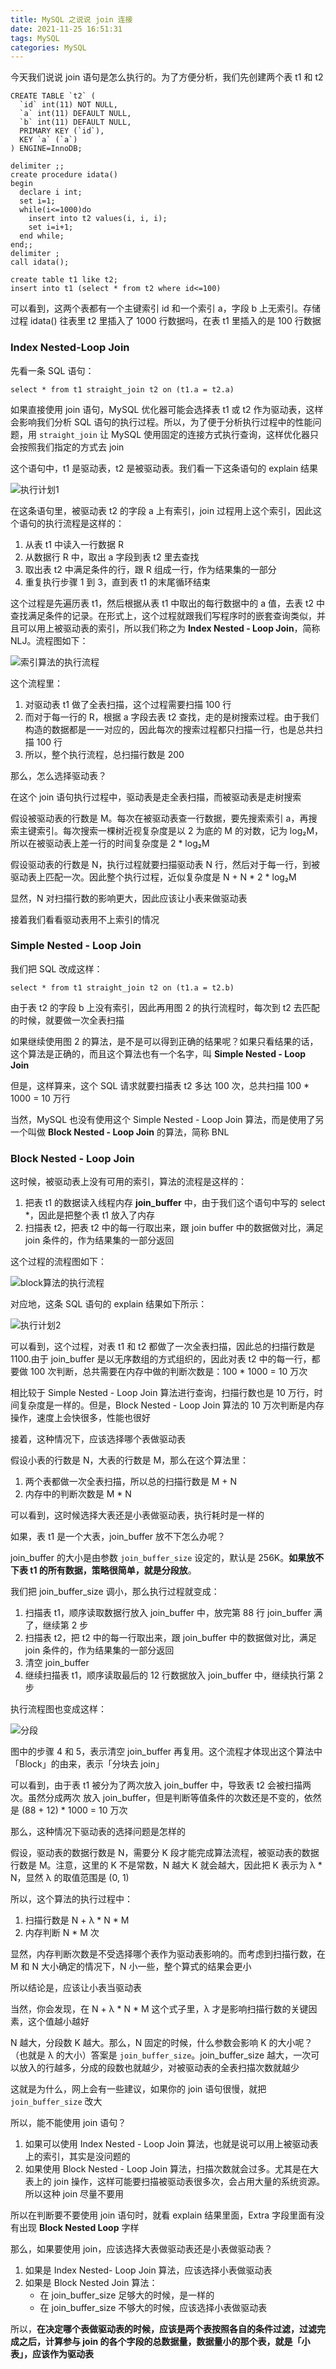 ```yaml
---
title: MySQL 之说说 join 连接
date: 2021-11-25 16:51:31
tags: MySQL
categories: MySQL
---
```


今天我们说说 join 语句是怎么执行的。为了方便分析，我们先创建两个表 t1 和 t2



```mysql
CREATE TABLE `t2` (
  `id` int(11) NOT NULL,
  `a` int(11) DEFAULT NULL,
  `b` int(11) DEFAULT NULL,
  PRIMARY KEY (`id`),
  KEY `a` (`a`)
) ENGINE=InnoDB;

delimiter ;;
create procedure idata()
begin
  declare i int;
  set i=1;
  while(i<=1000)do
    insert into t2 values(i, i, i);
    set i=i+1;
  end while;
end;;
delimiter ;
call idata();

create table t1 like t2;
insert into t1 (select * from t2 where id<=100)
```



可以看到，这两个表都有一个主键索引 id 和一个索引 a，字段 b 上无索引。存储过程 idata() 往表里 t2 里插入了 1000 行数据吗，在表 t1 里插入的是 100 行数据



### Index Nested-Loop Join



先看一条 SQL 语句：



```mysql
select * from t1 straight_join t2 on (t1.a = t2.a)
```



如果直接使用 join 语句，MySQL 优化器可能会选择表 t1 或 t2 作为驱动表，这样会影响我们分析 SQL 语句的执行过程。所以，为了便于分析执行过程中的性能问题，用 `straight_join` 让 MySQL 使用固定的连接方式执行查询，这样优化器只会按照我们指定的方式去 join



这个语句中，t1 是驱动表，t2 是被驱动表。我们看一下这条语句的 explain 结果



![执行计划1](MySQL-之说说-join-连接/执行计划1.png)



在这条语句里，被驱动表 t2 的字段 a 上有索引，join 过程用上这个索引，因此这个语句的执行流程是这样的：



1. 从表 t1 中读入一行数据 R
2. 从数据行 R 中，取出 a 字段到表 t2 里去查找
3. 取出表 t2 中满足条件的行，跟 R 组成一行，作为结果集的一部分
4. 重复执行步骤 1 到 3，直到表 t1 的末尾循环结束



这个过程是先遍历表 t1，然后根据从表 t1 中取出的每行数据中的 a 值，去表 t2 中查找满足条件的记录。在形式上，这个过程就跟我们写程序时的嵌套查询类似，并且可以用上被驱动表的索引，所以我们称之为 **Index Nested - Loop Join**，简称 NLJ。流程图如下：



![索引算法的执行流程](MySQL-之说说-join-连接/索引算法的执行流程.png)



这个流程里：



1. 对驱动表 t1 做了全表扫描，这个过程需要扫描 100 行
2. 而对于每一行的 R，根据 a 字段去表 t2 查找，走的是树搜索过程。由于我们构造的数据都是一一对应的，因此每次的搜索过程都只扫描一行，也是总共扫描 100 行
3. 所以，整个执行流程，总扫描行数是 200



那么，怎么选择驱动表？



在这个 join 语句执行过程中，驱动表是走全表扫描，而被驱动表是走树搜索



假设被驱动表的行数是 M。每次在被驱动表查一行数据，要先搜索索引 a，再搜索主键索引。每次搜索一棵树近视复杂度是以 2 为底的 M 的对数，记为 log₂M，所以在被驱动表上差一行的时间复杂度是 2 * log₂M



假设驱动表的行数是 N，执行过程就要扫描驱动表 N 行，然后对于每一行，到被驱动表上匹配一次。因此整个执行过程，近似复杂度是 N + N * 2 * log₂M



显然，N 对扫描行数的影响更大，因此应该让小表来做驱动表



接着我们看看驱动表用不上索引的情况



### Simple Nested - Loop Join



我们把 SQL 改成这样：



```mysql
select * from t1 straight_join t2 on (t1.a = t2.b)
```



由于表 t2 的字段 b 上没有索引，因此再用图 2 的执行流程时，每次到 t2 去匹配的时候，就要做一次全表扫描



如果继续使用图 2 的算法，是不是可以得到正确的结果呢？如果只看结果的话，这个算法是正确的，而且这个算法也有一个名字，叫 **Simple Nested - Loop Join**



但是，这样算来，这个 SQL 请求就要扫描表 t2 多达 100 次，总共扫描 100 * 1000 = 10 万行



当然，MySQL 也没有使用这个 Simple Nested - Loop Join 算法，而是使用了另一个叫做 **Block Nested - Loop Join** 的算法，简称 BNL



### Block Nested - Loop Join



这时候，被驱动表上没有可用的索引，算法的流程是这样的：



1. 把表 t1 的数据读入线程内存 **join_buffer** 中，由于我们这个语句中写的 select *，因此是把整个表 t1 放入了内存
2. 扫描表 t2，把表 t2 中的每一行取出来，跟 join buffer 中的数据做对比，满足 join 条件的，作为结果集的一部分返回



这个过程的流程图如下：



![block算法的执行流程](MySQL-之说说-join-连接/block算法的执行流程.png)



对应地，这条 SQL 语句的 explain 结果如下所示：



![执行计划2](MySQL-之说说-join-连接/执行计划2.png)



可以看到，这个过程，对表 t1 和 t2 都做了一次全表扫描，因此总的扫描行数是 1100.由于 join_buffer 是以无序数组的方式组织的，因此对表 t2 中的每一行，都要做 100 次判断，总共需要在内存中做的判断次数是：100 * 1000 = 10 万次



相比较于 Simple Nested - Loop Join 算法进行查询，扫描行数也是 10 万行，时间复杂度是一样的。但是，Block Nested - Loop Join 算法的 10 万次判断是内存操作，速度上会快很多，性能也很好



接着，这种情况下，应该选择哪个表做驱动表



假设小表的行数是 N，大表的行数是 M，那么在这个算法里：



1. 两个表都做一次全表扫描，所以总的扫描行数是 M + N
2. 内存中的判断次数是 M * N



可以看到，这时候选择大表还是小表做驱动表，执行耗时是一样的



如果，表 t1 是一个大表，join_buffer 放不下怎么办呢？



join_buffer 的大小是由参数 `join_buffer_size` 设定的，默认是 256K。**如果放不下表 t1 的所有数据，策略很简单，就是分段放**。



我们把 join_buffer_size 调小，那么执行过程就变成：



1. 扫描表 t1，顺序读取数据行放入 join_buffer 中，放完第 88 行 join_buffer 满了，继续第 2 步
2. 扫描表 t2，把 t2 中的每一行取出来，跟 join_buffer 中的数据做对比，满足 join 条件的，作为结果集的一部分返回
3. 清空 join_buffer
4. 继续扫描表 t1，顺序读取最后的 12 行数据放入 join_buffer 中，继续执行第 2 步



执行流程图也变成这样：



![分段](MySQL-之说说-join-连接/分段.png)



图中的步骤 4 和 5，表示清空 join_buffer 再复用。这个流程才体现出这个算法中「Block」的由来，表示「分块去 join」



可以看到，由于表 t1 被分为了两次放入 join_buffer 中，导致表 t2 会被扫描两次。虽然分成两次 放入 join_buffer，但是判断等值条件的次数还是不变的，依然是 (88 + 12) * 1000 = 10 万次



那么，这种情况下驱动表的选择问题是怎样的



假设，驱动表的数据行数是 N，需要分 K 段才能完成算法流程，被驱动表的数据行数是 M。注意，这里的 K 不是常数，N 越大 K 就会越大，因此把 K 表示为 λ * N，显然 λ 的取值范围是 (0, 1)



所以，这个算法的执行过程中：



1. 扫描行数是 N + λ * N * M
2. 内存判断 N * M 次



显然，内存判断次数是不受选择哪个表作为驱动表影响的。而考虑到扫描行数，在 M 和 N 大小确定的情况下，N 小一些，整个算式的结果会更小



所以结论是，应该让小表当驱动表



当然，你会发现，在 N + λ * N * M 这个式子里，λ 才是影响扫描行数的关键因素，这个值越小越好



N 越大，分段数 K 越大。那么，N 固定的时候，什么参数会影响 K 的大小呢？（也就是 λ 的大小）答案是 `join_buffer_size`。join_buffer_size 越大，一次可以放入的行越多，分成的段数也就越少，对被驱动表的全表扫描次数就越少



这就是为什么，网上会有一些建议，如果你的 join 语句很慢，就把 `join_buffer_size` 改大



所以，能不能使用 join 语句？



1. 如果可以使用 Index Nested - Loop Join 算法，也就是说可以用上被驱动表上的索引，其实是没问题的
2. 如果使用 Block Nested - Loop Join 算法，扫描次数就会过多。尤其是在大表上的 join 操作，这样可能要扫描被驱动表很多次，会占用大量的系统资源。所以这种 join 尽量不要用



所以在判断要不要使用 join 语句时，就看 explain 结果里面，Extra 字段里面有没有出现 **Block Nested Loop** 字样



那么，如果要使用 join，应该选择大表做驱动表还是小表做驱动表？



1. 如果是 Index Nested- Loop Join 算法，应该选择小表做驱动表
2. 如果是 Block Nested Join 算法：
   - 在 join_buffer_size 足够大的时候，是一样的
   - 在 join_buffer_size 不够大的时候，应该选择小表做驱动表



所以，**在决定哪个表做驱动表的时候，应该是两个表按照各自的条件过滤，过滤完成之后，计算参与 join 的各个字段的总数据量，数据量小的那个表，就是「小表」，应该作为驱动表**

